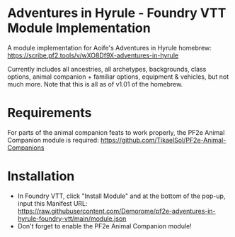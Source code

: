 # Adventures in Hyrule - Foundry VTT Module Implementation
 A module implementation for Aoife's Adventures in Hyrule homebrew: https://scribe.pf2.tools/v/wXO8Df9X-adventures-in-hyrule
 
 Currently includes all ancestries, all archetypes, backgrounds, class options, animal companion + familiar options, equipment & vehicles, but not much more. Note that this is all as of v1.01 of the homebrew.
 
# Requirements
 For parts of the animal companion feats to work properly, the PF2e Animal Companion module is required: https://github.com/TikaelSol/PF2e-Animal-Companions
 
 # Installation
 - In Foundry VTT, click "Install Module" and at the bottom of the pop-up, input this Manifest URL: https://raw.githubusercontent.com/Demorome/pf2e-adventures-in-hyrule-foundry-vtt/main/module.json 
 - Don't forget to enable the PF2e Animal Companion module!
